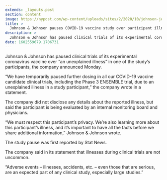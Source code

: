 ```yaml
--- 
extends: _layouts.post 
section: content 
image: https://nypost.com/wp-content/uploads/sites/2/2020/10/johnson-johnson.jpg?quality=90&strip=all&w=1200 
title: > 
  Johnson & Johnson pauses COVID-19 vaccine study over participant illness 
description: > 
  Johnson & Johnson has paused clinical trials of its experimental coronavirus vaccine over “an unexplained illness” in one of the study’s participants, the company announced Monday.“We have temporarily paused further dosing in all our COVID-19 vaccine candidate clinical trials, including the Phase 3 ENSEMBLE trial, due to an unexplained illness in a study participant,” the company wrote in a statement.The company did not disclose any details about the reported illness, but said the participant is being evaluated by an internal monitoring board and physicians.We’re also learning more about this participant’s illness, and it’s important to have all the facts before we share additional information,” Johnson & Johnson wrote.– even those that are serious, are an expected part of any clinical study, especially large studies.” 
date: 1602559679.1706731 
--- 
```

Johnson & Johnson has paused clinical trials of its experimental coronavirus vaccine over “an unexplained illness” in one of the study’s participants, the company announced Monday.

“We have temporarily paused further dosing in all our COVID-19 vaccine candidate clinical trials, including the Phase 3 ENSEMBLE trial, due to an unexplained illness in a study participant,” the company wrote in a statement.

The company did not disclose any details about the reported illness, but said the participant is being evaluated by an internal monitoring board and physicians.

“We must respect this participant’s privacy. We’re also learning more about this participant’s illness, and it’s important to have all the facts before we share additional information,” Johnson & Johnson wrote.

The study pause was first reported by Stat News.

The company said in its statement that illnesses during clinical trials are not uncommon.

“Adverse events – illnesses, accidents, etc. – even those that are serious, are an expected part of any clinical study, especially large studies.”